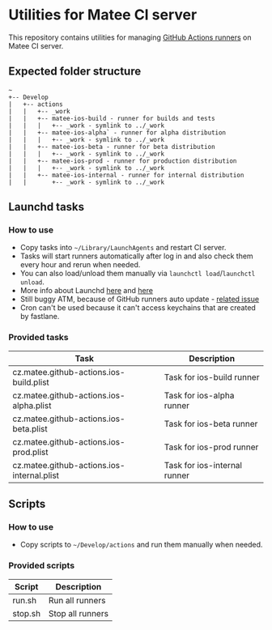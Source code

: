 # Utilities for Matee CI server 
This repository contains utilities for managing [GitHub Actions runners](https://docs.github.com/en/free-pro-team@latest/actions/hosting-your-own-runners/about-self-hosted-runners) on Matee CI server.

## Expected folder structure
```
~  
+-- Develop
|   +-- actions 
|   |   +-- _work
|   |   +-- matee-ios-build - runner for builds and tests
|   |   |   +-- _work - symlink to ../_work
|   |   +-- matee-ios-alpha` - runner for alpha distribution   
|   |   |   +-- _work - symlink to ../_work
|   |   +-- matee-ios-beta - runner for beta distribution
|   |   |   +-- _work - symlink to ../_work
|   |   +-- matee-ios-prod - runner for production distribution   
|   |   |   +-- _work - symlink to ../_work
|   |   +-- matee-ios-internal - runner for internal distribution
|   |       +-- _work - symlink to ../_work
```

## Launchd tasks

### How to use
- Copy tasks into `~/Library/LaunchAgents` and restart CI server.
- Tasks will start runners automatically after log in and also check them every hour and rerun when needed.
- You can also load/unload them manually via `launchctl load`/`launchctl unload`.
- More info about Launchd [here](https://stackoverflow.com/questions/132955/how-do-i-set-a-task-to-run-every-so-often) and [here](https://serverfault.com/questions/183589/how-do-i-activate-launchd-logging-on-os-x)
- Still buggy ATM, because of GitHub runners auto update - [related issue](https://github.com/actions/runner/issues/485)
- Cron can't be used because it can't access keychains that are created by fastlane.

### Provided tasks
| Task                                       | Description                  |
|--------------------------------------------|------------------------------|
| cz.matee.github-actions.ios-build.plist    | Task for ios-build runner    |
| cz.matee.github-actions.ios-alpha.plist    | Task for ios-alpha runner    |
| cz.matee.github-actions.ios-beta.plist     | Task for ios-beta runner     |
| cz.matee.github-actions.ios-prod.plist     | Task for ios-prod runner     |
| cz.matee.github-actions.ios-internal.plist | Task for ios-internal runner |

## Scripts

### How to use
- Copy scripts to `~/Develop/actions` and run them manually when needed.

### Provided scripts
| Script  | Description      |
|---------|------------------|
| run.sh  | Run all runners  |
| stop.sh | Stop all runners |
